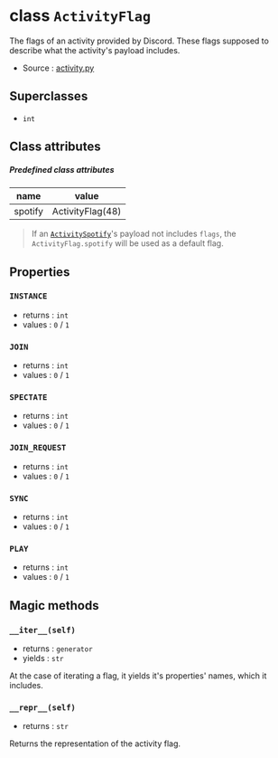 # class `ActivityFlag`

The flags of an activity provided by Discord. These flags supposed to
describe what the activity's payload includes.

- Source : [activity.py](https://github.com/HuyaneMatsu/hata/blob/master/hata/discord/activity.py)

## Superclasses

- `int`

## Class attributes

##### Predefined class attributes

| name          | value             |
|---------------|-------------------|
| spotify       | ActivityFlag(48)  |

> If an [`ActivitySpotify`](ActivitySpotify.md)'s payload not includes `flags`,
> the `ActivityFlag.spotify` will be used as a default flag.

## Properties

### `INSTANCE`

- returns : `int`
- values : `0` / `1`

### `JOIN`

- returns : `int`
- values : `0` / `1`

### `SPECTATE`

- returns : `int`
- values : `0` / `1`

### `JOIN_REQUEST`

- returns : `int`
- values : `0` / `1`

### `SYNC`

- returns : `int`
- values : `0` / `1`

### `PLAY`

- returns : `int`
- values : `0` / `1`

## Magic methods

### `__iter__(self)`

- returns : `generator`
- yields : `str`

At the case of iterating a flag, it yields it's properties' names, which it
includes.

### `__repr__(self)`

- returns : `str`

Returns the representation of the activity flag.
